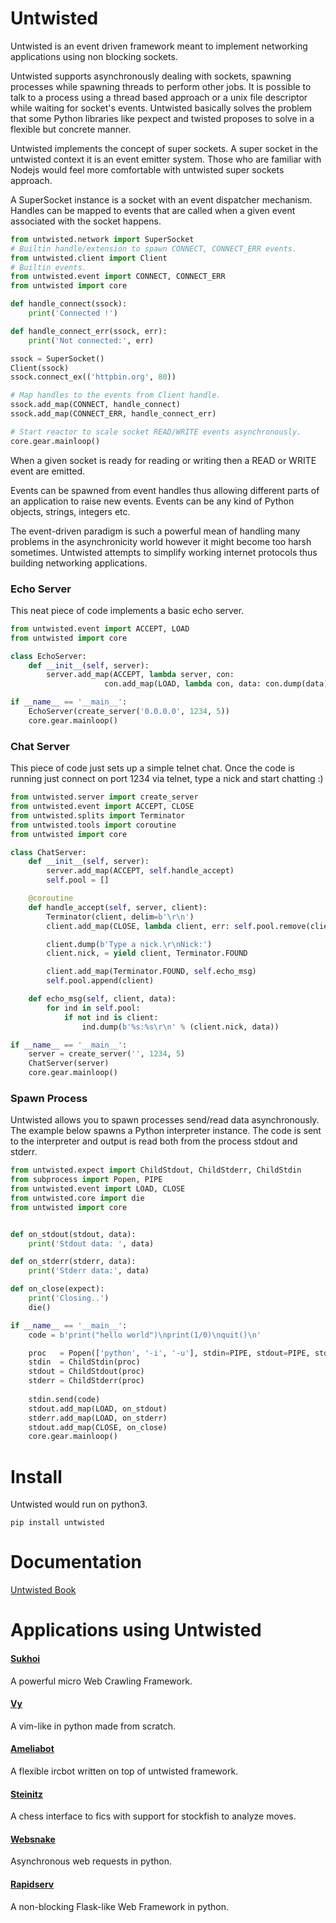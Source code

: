 Untwisted
=========

Untwisted is an event driven framework meant to implement networking applications using
non blocking sockets.

Untwisted supports asynchronously dealing with sockets, spawning processes while spawning threads to 
perform other jobs. It is possible to talk to a process using a thread based approach or a unix file 
descriptor while waiting for socket's events. Untwisted basically solves the problem that some Python 
libraries like pexpect and twisted proposes to solve in a flexible but concrete manner.

Untwisted implements the concept of super sockets. A super socket in the untwisted context it is an event emitter
system. Those who are familiar with Nodejs would feel more comfortable with untwisted super sockets approach.

A SuperSocket instance is a socket with an event dispatcher mechanism. Handles can be mapped to events
that are called when a given event associated with the socket happens.

~~~python
from untwisted.network import SuperSocket
# Builtin handle/extension to spawn CONNECT, CONNECT_ERR events.
from untwisted.client import Client
# Builtin events.
from untwisted.event import CONNECT, CONNECT_ERR
from untwisted import core

def handle_connect(ssock):
    print('Connected !')

def handle_connect_err(ssock, err):
    print('Not connected:', err)

ssock = SuperSocket()
Client(ssock)
ssock.connect_ex(('httpbin.org', 80))

# Map handles to the events from Client handle.
ssock.add_map(CONNECT, handle_connect)
ssock.add_map(CONNECT_ERR, handle_connect_err)

# Start reactor to scale socket READ/WRITE events asynchronously.
core.gear.mainloop()
~~~

When a given socket is ready for reading or writing then a READ or WRITE event are emitted.  

Events can be spawned from event handles thus allowing different parts of an application to raise
new events. Events can be any kind of Python objects, strings, integers etc.

The event-driven paradigm is such a powerful mean of handling many problems in the asynchronicity
world however it might become too harsh sometimes. Untwisted  attempts to simplify working internet
protocols thus building networking applications.

### Echo Server

This neat piece of code implements a basic echo server.

~~~python
from untwisted.event import ACCEPT, LOAD
from untwisted import core

class EchoServer:
    def __init__(self, server):
        server.add_map(ACCEPT, lambda server, con: 
                     con.add_map(LOAD, lambda con, data: con.dump(data)))

if __name__ == '__main__':
    EchoServer(create_server('0.0.0.0', 1234, 5))
    core.gear.mainloop()
~~~

### Chat Server

This piece of code just sets up a simple telnet chat. Once the code
is running just connect on port 1234 via telnet, type a nick and start chatting :)

~~~python
from untwisted.server import create_server
from untwisted.event import ACCEPT, CLOSE
from untwisted.splits import Terminator
from untwisted.tools import coroutine
from untwisted import core

class ChatServer:
    def __init__(self, server):
        server.add_map(ACCEPT, self.handle_accept)
        self.pool = []

    @coroutine
    def handle_accept(self, server, client):
        Terminator(client, delim=b'\r\n')
        client.add_map(CLOSE, lambda client, err: self.pool.remove(client))

        client.dump(b'Type a nick.\r\nNick:')    
        client.nick, = yield client, Terminator.FOUND

        client.add_map(Terminator.FOUND, self.echo_msg)
        self.pool.append(client)

    def echo_msg(self, client, data):
        for ind in self.pool:
            if not ind is client:
                ind.dump(b'%s:%s\r\n' % (client.nick, data))

if __name__ == '__main__':
    server = create_server('', 1234, 5)
    ChatServer(server)
    core.gear.mainloop()
~~~


### Spawn Process

Untwisted allows you to spawn processes send/read data asynchronously. The example below
spawns a Python interpreter instance. The code is sent to the interpreter and output
is read both from the process stdout and stderr.

~~~python
from untwisted.expect import ChildStdout, ChildStderr, ChildStdin
from subprocess import Popen, PIPE
from untwisted.event import LOAD, CLOSE
from untwisted.core import die
from untwisted import core


def on_stdout(stdout, data):
    print('Stdout data: ', data)

def on_stderr(stderr, data):
    print('Stderr data:', data)

def on_close(expect):
    print('Closing..')
    die()

if __name__ == '__main__':
    code = b'print("hello world")\nprint(1/0)\nquit()\n'

    proc   = Popen(['python', '-i', '-u'], stdin=PIPE, stdout=PIPE, stderr=PIPE)
    stdin  = ChildStdin(proc)
    stdout = ChildStdout(proc)
    stderr = ChildStderr(proc)
    
    stdin.send(code)
    stdout.add_map(LOAD, on_stdout)
    stderr.add_map(LOAD, on_stderr)
    stdout.add_map(CLOSE, on_close)
    core.gear.mainloop()
~~~

Install
=======

Untwisted would run on python3.

    pip install untwisted


Documentation
=============

[Untwisted Book](https://github.com/untwisted/untwisted/wiki)

Applications using Untwisted
============================

#### [Sukhoi](https://github.com/untwisted/sukhoi)

A powerful micro Web Crawling Framework.

#### [Vy](https://github.com/vyapp/vy)

A vim-like in python made from scratch.

#### [Ameliabot](https://github.com/untwisted/ameliabot)

A flexible ircbot written on top of untwisted framework.

#### [Steinitz](https://github.com/untwisted/steinitz)

A chess interface to fics with support for stockfish to analyze moves.

#### [Websnake](https://github.com/untwisted/websnake)

Asynchronous web requests in python.

#### [Rapidserv](https://github.com/untwisted/rapidserv)

A non-blocking Flask-like Web Framework in python.
